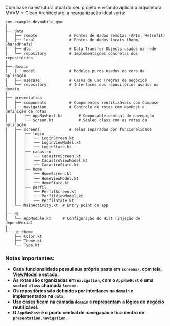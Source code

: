 Com base na estrutura atual do seu projeto e visando aplicar a arquitetura MVVM + Clean Architecture, a reorganização ideal seria:

```
com.example.devmobile_gym
|
├── data
│   ├── remote              # Fontes de dados remotas (APIs, Retrofit)
│   ├── local               # Fontes de dados locais (Room, SharedPrefs)
│   ├── dto                 # Data Transfer Objects usados na rede
│   └── repository          # Implementações concretas dos repositórios
|
├── domain
│   ├── model               # Modelos puros usados no core da aplicação
│   ├── usecase             # Casos de uso (regras de negócio)
│   └── repository          # Interfaces dos repositórios usados na domain
|
├── presentation
│   ├── components          # Componentes reutilizáveis com Compose
│   ├── navigation          # Controle de rotas com NavHost e definição de rotas
│   │   ├── AppNavHost.kt       # Composable central de navegação
│   │   └── Screen.kt           # Sealed class com as rotas da aplicação
│   ├── screens             # Telas separadas por funcionalidade
│   │   ├── login
│   │   │   ├── LoginScreen.kt
│   │   │   ├── LoginViewModel.kt
│   │   │   └── LoginState.kt
│   │   ├── cadastro
│   │   │   ├── CadastroScreen.kt
│   │   │   ├── CadastroViewModel.kt
│   │   │   └── CadastroState.kt
│   │   ├── home
│   │   │   ├── HomeScreen.kt
│   │   │   ├── HomeViewModel.kt
│   │   │   └── HomeState.kt
│   │   ├── perfil
│   │   │   ├── PerfilScreen.kt
│   │   │   ├── PerfilViewModel.kt
│   │   │   └── PerfilState.kt
│   └── MainActivity.kt  # Entry point do app
|
├── di
│   └── AppModule.kt     # Configuração do Hilt (injeção de dependência)
|
└── ui.theme
    ├── Color.kt
    ├── Theme.kt
    └── Type.kt
```

### Notas importantes:
- **Cada funcionalidade possui sua própria pasta em `screens/`, com tela, ViewModel e estado.**
- **As rotas são organizadas em `navigation`, com o `AppNavHost` e uma `sealed class` chamada `Screen`.**
- **Os repositórios são definidos por interfaces na `domain` e implementados na `data`.**
- **Use cases ficam na camada `domain` e representam a lógica de negócio reutilizável.**
- **O `AppNavHost` é o ponto central de navegação e fica dentro de `presentation.navigation`.**

